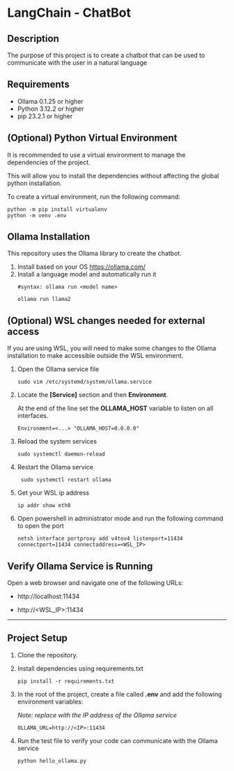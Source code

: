 # LangChain - ChatBot

## Description
The purpose of this project is to create a chatbot that can be used to communicate with the user in a natural language


## Requirements
- Ollama 0.1.25 or higher
- Python 3.12.2 or higher
- pip 23.2.1 or higher

## (Optional) Python Virtual Environment
It is recommended to use a virtual environment to manage the dependencies of the project.

This will allow you to install the dependencies without affecting the global python installation.

To create a virtual environment, run the following command:

 ```
 python -m pip install virtualenv
 python -m venv .env
 ```

## Ollama Installation
This repository uses the Ollama library to create the chatbot.

1. Install based on your OS https://ollama.com/
2. Install a language model and automatically run it
   ```
   #syntax: ollama run <model name>
   
   ollama run llama2
   ```

## (Optional) WSL changes needed for external access
If you are using WSL, you will need to make some changes to the Ollama installation to make accessible outside the WSL environment.

1. Open the Ollama service file
   ```
   sudo vim /etc/systemd/system/ollama.service
   ``` 
2. Locate the **[Service]** section and then **Environment**.

   At the end of the line set the **OLLAMA_HOST** variable to listen on all interfaces. 

   ```
   Environment=<...> "OLLAMA_HOST=0.0.0.0"
   ```

3. Reload the system services
   ```
   sudo systemctl daemon-reload
   ```
4. Restart the Ollama service
   ```
    sudo systemctl restart ollama
    ```

5. Get your WSL ip address
   ```
   ip addr show eth0
   ```

6. Open powershell in administrator mode and run the following command to open the port
   ```
   netsh interface portproxy add v4tov4 listenport=11434 connectport=11434 connectaddress=<WSL_IP>
   ```
   
## Verify Ollama Service is Running
Open a web browser and navigate one of the following URLs:

- http://localhost:11434

- http://<WSL_IP>:11434
--- 

## Project Setup
1. Clone the repository.
2. Install dependencies using requirements.txt
   ```
   pip install -r requirements.txt
   ```
3. In the root of the project, create a file called **.env** and add the following environment variables:

   *Note: replace <IP> with the IP address of the Ollama service*

   ```
   OLLAMA_URL=http://<IP>:11434
   ```

4. Run the test file to verify your code can communicate with the Ollama service
   ```
   python hello_ollama.py
   ```
